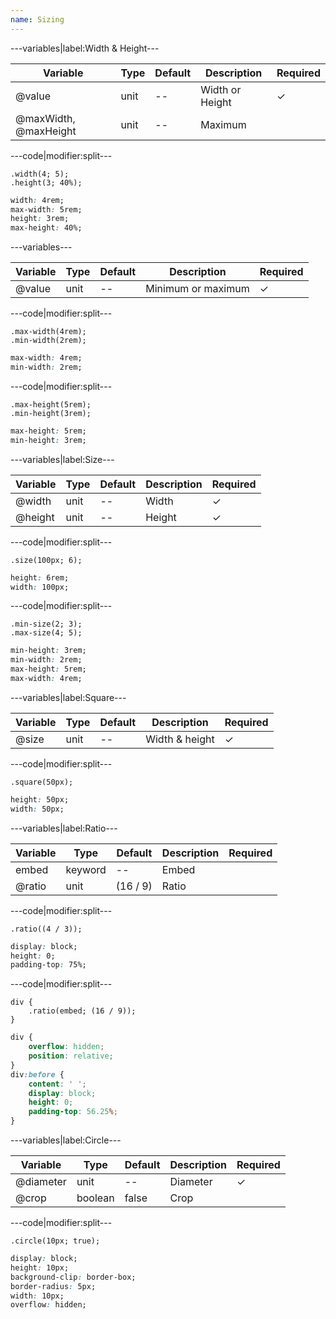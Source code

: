 ```yaml
---
name: Sizing
---
```


---variables|label:Width &amp; Height---

| Variable | Type | Default | Description | Required |
| -- | -- | -- | -- | -- |
| @value | unit | -- | Width or Height | ✓ |
| @maxWidth, @maxHeight | unit | -- | Maximum ||

---code|modifier:split---

```less
.width(4; 5);
.height(3; 40%);
```

```css
width: 4rem;
max-width: 5rem;
height: 3rem;
max-height: 40%;
```

---variables---

| Variable | Type | Default | Description | Required |
| -- | -- | -- | -- | -- |
| @value | unit | -- | Minimum or maximum | ✓ |

---code|modifier:split---

```less
.max-width(4rem);
.min-width(2rem);
```

```css
max-width: 4rem;
min-width: 2rem;
```

---code|modifier:split---

```less
.max-height(5rem);
.min-height(3rem);
```

```css
max-height: 5rem;
min-height: 3rem;
```

---variables|label:Size---

| Variable | Type | Default | Description | Required |
| -- | -- | -- | -- | -- |
| @width | unit | -- | Width | ✓ |
| @height | unit | -- | Height | ✓ |

---code|modifier:split---

```less
.size(100px; 6);
```

```css
height: 6rem;
width: 100px;
```

---code|modifier:split---

```less
.min-size(2; 3);
.max-size(4; 5);
```

```css
min-height: 3rem;
min-width: 2rem;
max-height: 5rem;
max-width: 4rem;
```

---variables|label:Square---

| Variable | Type | Default | Description | Required |
| -- | -- | -- | -- | -- |
| @size | unit | -- | Width &amp; height | ✓ |

---code|modifier:split---

```less
.square(50px);
```

```css
height: 50px;
width: 50px;
```

---variables|label:Ratio---

| Variable | Type | Default | Description | Required |
| -- | -- | -- | -- | -- |
| embed | keyword | -- | Embed ||
| @ratio | unit | (16 / 9) | Ratio ||

---code|modifier:split---

```less
.ratio((4 / 3));
```

```css
display: block;
height: 0;
padding-top: 75%;
```

---code|modifier:split---

```less
div {
	.ratio(embed; (16 / 9));
}
```

```css
div {
	overflow: hidden;
	position: relative;
}
div:before {
	content: ' ';
	display: block;
	height: 0;
	padding-top: 56.25%;
}
```

---variables|label:Circle---

| Variable | Type | Default | Description | Required |
| -- | -- | -- | -- | -- |
| @diameter | unit | -- | Diameter | ✓ |
| @crop | boolean | false | Crop ||

---code|modifier:split---

```less
.circle(10px; true);
```

```css
display: block;
height: 10px;
background-clip: border-box;
border-radius: 5px;
width: 10px;
overflow: hidden;
```